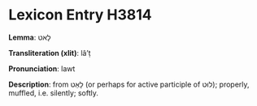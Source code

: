 # Lexicon Entry H3814

**Lemma**: לָאט

**Transliteration (xlit)**: lâʼṭ

**Pronunciation**: lawt

**Description**:
from לָאַט (or perhaps for active participle of לוּט); properly, muffled, i.e. silently; softly.
